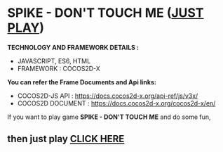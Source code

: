 # SPIKE - DON'T TOUCH ME (<a href="https://kmirazul.github.io/spike-dont-touch-me/">JUST PLAY</a>)

**TECHNOLOGY AND FRAMEWORK DETAILS :**
- JAVASCRIPT, ES6, HTML
- FRAMEWORK : COCOS2D-X

**You can refer the Frame Documents and Api links:**
- COCOS2D-JS API   : https://docs.cocos2d-x.org/api-ref/js/v3x/
- COCOS2D DOCUMENT : https://docs.cocos2d-x.org/cocos2d-x/en/

If you want to play game **SPIKE - DON'T TOUCH ME** and do some fun,
## then just play <a href="https://kmirazul.github.io/spike-dont-touch-me/">CLICK HERE</a>


